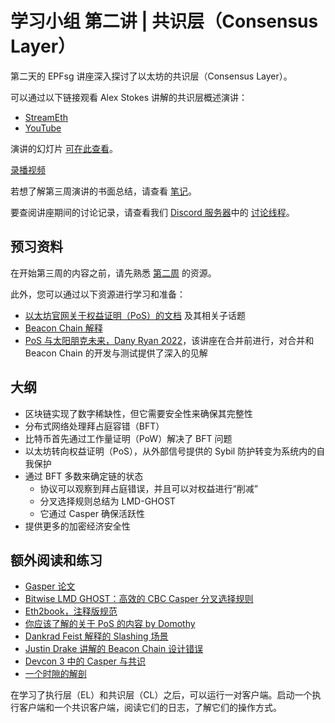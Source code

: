 # 学习小组 第二讲 | 共识层（Consensus Layer）

第二天的 EPFsg 讲座深入探讨了以太坊的共识层（Consensus Layer）。

可以通过以下链接观看 Alex Stokes 讲解的共识层概述演讲：
- [StreamEth](https://streameth.org/watch?event=&session=65e9f54579935301489a01eb)
- [YouTube](https://www.youtube.com/watch?v=FqKjWYt6yWk)

演讲的幻灯片 [可在此查看](https://github.com/eth-protocol-fellows/protocol-studies/tree/main/docs/eps/presentations/week3_presentation.pdf)。

[录播视频](https://streameth.org/embed/?playbackId=66a30awapcuiok0z&vod=true&streamId=&playerName=Consensus+Layer+Overview+%7C+Alex+Stokes+%7C+Week+3 ':include :type=iframe width=100% height=520 frameborder="0" allow="fullscreen" allowfullscreen')

若想了解第三周演讲的书面总结，请查看 [笔记](https://github.com/eth-protocol-fellows/protocol-studies/files/14850973/Week.3.EPFsg.Consensus.Layer.Overview.pdf)。

要查阅讲座期间的讨论记录，请查看我们 [Discord 服务器](https://discord.gg/epfsg)中的 [讨论线程](https://discord.com/channels/1205546645496795137/1214219045205835776/1214219052969492541)。

## 预习资料

在开始第三周的内容之前，请先熟悉 [第二周](./eps/week2.md) 的资源。

此外，您可以通过以下资源进行学习和准备：
- [以太坊官网关于权益证明（PoS）的文档](https://ethereum.org/developers/docs/consensus-mechanisms/pos) 及其相关子话题
- [Beacon Chain 解释](https://ethos.dev/beacon-chain)
- [PoS 与太阳朋克未来，Dany Ryan 2022](https://www.youtube.com/watch?v=8N10a1EBhBc)，该讲座在合并前进行，对合并和 Beacon Chain 的开发与测试提供了深入的见解

## 大纲

- 区块链实现了数字稀缺性，但它需要安全性来确保其完整性
- 分布式网络处理拜占庭容错（BFT）
- 比特币首先通过工作量证明（PoW）解决了 BFT 问题
- 以太坊转向权益证明（PoS），从外部信号提供的 Sybil 防护转变为系统内的自我保护
- 通过 BFT 多数来确定链的状态
    - 协议可以观察到拜占庭错误，并且可以对权益进行“削减”
    - 分叉选择规则总结为 LMD-GHOST
    - 它通过 Casper 确保活跃性
- 提供更多的加密经济安全性

## 额外阅读和练习

- [Gasper 论文](https://arxiv.org/pdf/2003.03052.pdf)
- [Bitwise LMD GHOST：高效的 CBC Casper 分叉选择规则](https://medium.com/@aditya.asgaonkar/bitwise-lmd-ghost-an-efficient-cbc-casper-fork-choice-rule-6db924e57d1f)
- [Eth2book，注释版规范](https://eth2book.info/)
- [你应该了解的关于 PoS 的内容 by Domothy](https://domothy.com/proof-of-stake/)
- [Dankrad Feist 解释的 Slashing 场景](https://dankradfeist.de/ethereum/2022/03/24/run-the-majority-client-at-your-own-peril.html)
- [Justin Drake 讲解的 Beacon Chain 设计错误](https://www.youtube.com/watch?v=10Ym34y3Eoo)
- [Devcon 3 中的 Casper 与共识](https://archive.devcon.org/archive/watch/3/casper-and-consensus/?tab=YouTube)
- [一个时隙的解剖](https://www.youtube.com/watch?v=EswDO0kL_O0)

在学习了执行层（EL）和共识层（CL）之后，可以运行一对客户端。启动一个执行客户端和一个共识客户端，阅读它们的日志，了解它们的操作方式。
